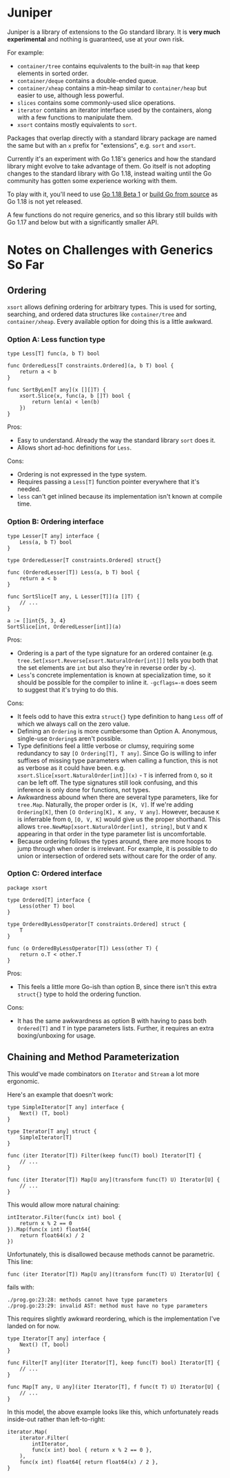 # Juniper

Juniper is a library of extensions to the Go standard library. It is **very much experimental** and
nothing is guaranteed, use at your own risk.

For example:

- `container/tree` contains equivalents to the built-in `map` that keep elements in sorted order.
- `container/deque` contains a double-ended queue.
- `container/xheap` contains a min-heap similar to `container/heap` but easier to use, although less
  powerful.
- `slices` contains some commonly-used slice operations.
- `iterator` contains an iterator interface used by the containers, along with a few functions to
  manipulate them.
- `xsort` contains mostly equivalents to `sort`.

Packages that overlap directly with a standard library package are named the same but with an `x`
prefix for "extensions", e.g. `sort` and `xsort`.

Currently it's an experiment with Go 1.18's generics and how the standard library might evolve to
take advantage of them. Go itself is not adopting changes to the standard library with Go 1.18,
instead waiting until the Go community has gotten some experience working with them.

To play with it, you'll need to use [Go 1.18 Beta 1](https://go.dev/blog/go1.18beta1) or [build Go
from source](https://go.dev/doc/install/source) as Go 1.18 is not yet released.

A few functions do not require generics, and so this library still builds with Go 1.17 and below but
with a significantly smaller API.

# Notes on Challenges with Generics So Far

## Ordering

`xsort` allows defining ordering for arbitrary types. This is used for sorting, searching, and
ordered data structures like `container/tree` and `container/xheap`. Every available option for
doing this is a little awkward.

### Option A: Less function type
```
type Less[T] func(a, b T) bool

func OrderedLess[T constraints.Ordered](a, b T) bool {
	return a < b
}

func SortByLen[T any](x [][]T) {
    xsort.Slice(x, func(a, b []T) bool {
        return len(a) < len(b)
    })
}
```

Pros:
- Easy to understand. Already the way the standard library `sort` does it.
- Allows short ad-hoc definitions for `Less`.

Cons:
- Ordering is not expressed in the type system.
- Requires passing a `Less[T]` function pointer everywhere that it's needed.
- `less` can't get inlined because its implementation isn't known at compile time.

### Option B: Ordering interface
```
type Lesser[T any] interface {
    Less(a, b T) bool
}

type OrderedLesser[T constraints.Ordered] struct{}

func (OrderedLesser[T]) Less(a, b T) bool {
	return a < b
}

func SortSlice[T any, L Lesser[T]](a []T) {
    // ...
}

a := []int{5, 3, 4}
SortSlice[int, OrderedLesser[int]](a)
```

Pros:
- Ordering is a part of the type signature for an ordered container (e.g.
  `tree.Set[xsort.Reverse[xsort.NaturalOrder[int]]]` tells you both that the set elements are `int`
  but also they're in reverse order by `<`).
- `Less`'s concrete implementation is known at specialization time, so it should be possible for the
  compiler to inline it. `-gcflags=-m` does seem to suggest that it's trying to do this.

Cons:
- It feels odd to have this extra `struct{}` type definition to hang `Less` off of which we always
  call on the zero value.
- Defining an `Ordering` is more cumbersome than Option A. Anonymous, single-use `Ordering`s aren't
  possible.
- Type definitions feel a little verbose or clumsy, requiring some redundancy to say `[O
  Ordering[T], T any]`. Since Go is willing to infer suffixes of missing type parameters when
  calling a function, this is not as verbose as it could have been. e.g.
  `xsort.Slice[xsort.NaturalOrder[int]](x)` - `T` is inferred from `O`, so it can be left off.
  The type signatures still look confusing, and this inference is only done for functions, not
  types.
- Awkwardness abound when there are several type parameters, like for `tree.Map`. Naturally, the
  proper order is `[K, V]`. If we're adding `Ordering[K]`, then `[O Ordering[K], K any, V any]`.
  However, because `K` is inferrable from `O`, `[O, V, K]` would give us the proper shorthand. This
  allows `tree.NewMap[xsort.NaturalOrder[int], string]`, but `V` and `K` appearing in that order in
  the type parameter list is uncomfortable.
- Because ordering follows the types around, there are more hoops to jump through when order is
  irrelevant. For example, it is possible to do union or intersection of ordered sets without
  care for the order of any.

### Option C: Ordered interface
```
package xsort

type Ordered[T] interface {
    Less(other T) bool
}

type OrderedByLessOperator[T constraints.Ordered] struct {
    T
}

func (o OrderedByLessOperator[T]) Less(other T) {
    return o.T < other.T
}
```

Pros:
- This feels a little more Go-ish than option B, since there isn't this extra `struct{}` type to hold
the ordering function.

Cons:
- It has the same awkwardness as option B with having to pass both `Ordered[T]` and `T` in type
  parameters lists. Further, it requires an extra boxing/unboxing for usage.

## Chaining and Method Parameterization

This would've made combinators on `Iterator` and `Stream` a lot more ergonomic.

Here's an example that doesn't work:

```
type SimpleIterator[T any] interface {
    Next() (T, bool)
}

type Iterator[T any] struct {
    SimpleIterator[T]
}

func (iter Iterator[T]) Filter(keep func(T) bool) Iterator[T] {
    // ...
}

func (iter Iterator[T]) Map[U any](transform func(T) U) Iterator[U] {
    // ...
}
```

This would allow more natural chaining:

```
intIterator.Filter(func(x int) bool {
    return x % 2 == 0
}).Map(func(x int) float64{
    return float64(x) / 2
})
```

Unfortunately, this is disallowed because methods cannot be parametric. This line:
```
func (iter Iterator[T]) Map[U any](transform func(T) U) Iterator[U] {
```

fails with:
```
./prog.go:23:28: methods cannot have type parameters
./prog.go:23:29: invalid AST: method must have no type parameters
```

This requires slightly awkward reordering, which is the implementation I've landed on for now.
```
type Iterator[T any] interface {
	Next() (T, bool)
}

func Filter[T any](iter Iterator[T], keep func(T) bool) Iterator[T] {
    // ...
}

func Map[T any, U any](iter Iterator[T], f func(t T) U) Iterator[U] {
    // ...
}
```

In this model, the above example looks like this, which unfortunately reads inside-out rather than
left-to-right:
```
iterator.Map(
    iterator.Filter(
        intIterator,
        func(x int) bool { return x % 2 == 0 },
    ),
    func(x int) float64{ return float64(x) / 2 },
}
```
